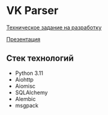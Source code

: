 # VK Parser

[Техническое задание на разработку](https://docs.google.com/document/d/1mAs3OnKY-gFu6N2Ee3LUhC9JWFG3JbsEcQ1JczuVeH4/edit?usp=sharing)

[Презентация](https://docs.google.com/presentation/d/1TudWUoRVkU7DpJe_U7UJCA-MVX24h9vf3zqGAr5kY-A/edit?usp=sharing)

## Стек технологий

- Python 3.11
- Aiohttp
- Aiomisc
- SQLAlchemy
- Alembic
- msgpack
